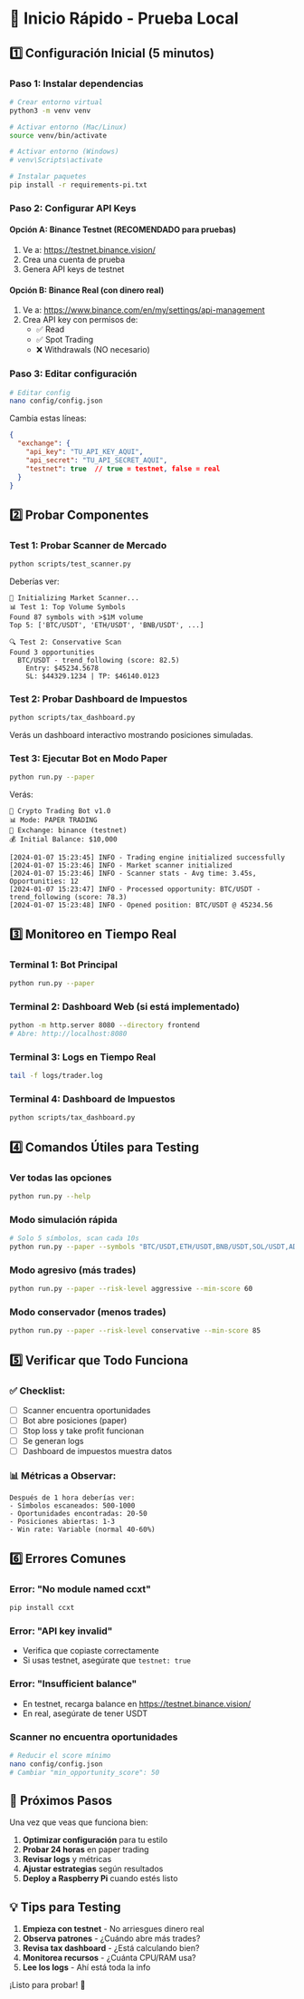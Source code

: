 # 🚀 Inicio Rápido - Prueba Local

## 1️⃣ Configuración Inicial (5 minutos)

### Paso 1: Instalar dependencias
```bash
# Crear entorno virtual
python3 -m venv venv

# Activar entorno (Mac/Linux)
source venv/bin/activate

# Activar entorno (Windows)
# venv\Scripts\activate

# Instalar paquetes
pip install -r requirements-pi.txt
```

### Paso 2: Configurar API Keys

#### Opción A: Binance Testnet (RECOMENDADO para pruebas)
1. Ve a: https://testnet.binance.vision/
2. Crea una cuenta de prueba
3. Genera API keys de testnet

#### Opción B: Binance Real (con dinero real)
1. Ve a: https://www.binance.com/en/my/settings/api-management
2. Crea API key con permisos de:
   - ✅ Read
   - ✅ Spot Trading
   - ❌ Withdrawals (NO necesario)

### Paso 3: Editar configuración
```bash
# Editar config
nano config/config.json
```

Cambia estas líneas:
```json
{
  "exchange": {
    "api_key": "TU_API_KEY_AQUI",
    "api_secret": "TU_API_SECRET_AQUI",
    "testnet": true  // true = testnet, false = real
  }
}
```

## 2️⃣ Probar Componentes

### Test 1: Probar Scanner de Mercado
```bash
python scripts/test_scanner.py
```

Deberías ver:
```
🚀 Initializing Market Scanner...
📊 Test 1: Top Volume Symbols
Found 87 symbols with >$1M volume
Top 5: ['BTC/USDT', 'ETH/USDT', 'BNB/USDT', ...]

🔍 Test 2: Conservative Scan
Found 3 opportunities
  BTC/USDT - trend_following (score: 82.5)
    Entry: $45234.5678
    SL: $44329.1234 | TP: $46140.0123
```

### Test 2: Probar Dashboard de Impuestos
```bash
python scripts/tax_dashboard.py
```

Verás un dashboard interactivo mostrando posiciones simuladas.

### Test 3: Ejecutar Bot en Modo Paper
```bash
python run.py --paper
```

Verás:
```
🤖 Crypto Trading Bot v1.0
📊 Mode: PAPER TRADING
🔌 Exchange: binance (testnet)
💰 Initial Balance: $10,000

[2024-01-07 15:23:45] INFO - Trading engine initialized successfully
[2024-01-07 15:23:46] INFO - Market scanner initialized
[2024-01-07 15:23:46] INFO - Scanner stats - Avg time: 3.45s, Opportunities: 12
[2024-01-07 15:23:47] INFO - Processed opportunity: BTC/USDT - trend_following (score: 78.3)
[2024-01-07 15:23:48] INFO - Opened position: BTC/USDT @ 45234.56
```

## 3️⃣ Monitoreo en Tiempo Real

### Terminal 1: Bot Principal
```bash
python run.py --paper
```

### Terminal 2: Dashboard Web (si está implementado)
```bash
python -m http.server 8080 --directory frontend
# Abre: http://localhost:8080
```

### Terminal 3: Logs en Tiempo Real
```bash
tail -f logs/trader.log
```

### Terminal 4: Dashboard de Impuestos
```bash
python scripts/tax_dashboard.py
```

## 4️⃣ Comandos Útiles para Testing

### Ver todas las opciones
```bash
python run.py --help
```

### Modo simulación rápida
```bash
# Solo 5 símbolos, scan cada 10s
python run.py --paper --symbols "BTC/USDT,ETH/USDT,BNB/USDT,SOL/USDT,ADA/USDT" --scan-interval 10
```

### Modo agresivo (más trades)
```bash
python run.py --paper --risk-level aggressive --min-score 60
```

### Modo conservador (menos trades)
```bash
python run.py --paper --risk-level conservative --min-score 85
```

## 5️⃣ Verificar que Todo Funciona

### ✅ Checklist:
- [ ] Scanner encuentra oportunidades
- [ ] Bot abre posiciones (paper)
- [ ] Stop loss y take profit funcionan
- [ ] Se generan logs
- [ ] Dashboard de impuestos muestra datos

### 📊 Métricas a Observar:
```
Después de 1 hora deberías ver:
- Símbolos escaneados: 500-1000
- Oportunidades encontradas: 20-50
- Posiciones abiertas: 1-3
- Win rate: Variable (normal 40-60%)
```

## 6️⃣ Errores Comunes

### Error: "No module named ccxt"
```bash
pip install ccxt
```

### Error: "API key invalid"
- Verifica que copiaste correctamente
- Si usas testnet, asegúrate que `testnet: true`

### Error: "Insufficient balance"
- En testnet, recarga balance en https://testnet.binance.vision/
- En real, asegúrate de tener USDT

### Scanner no encuentra oportunidades
```bash
# Reducir el score mínimo
nano config/config.json
# Cambiar "min_opportunity_score": 50
```

## 🎯 Próximos Pasos

Una vez que veas que funciona bien:

1. **Optimizar configuración** para tu estilo
2. **Probar 24 horas** en paper trading
3. **Revisar logs** y métricas
4. **Ajustar estrategias** según resultados
5. **Deploy a Raspberry Pi** cuando estés listo

## 💡 Tips para Testing

1. **Empieza con testnet** - No arriesgues dinero real
2. **Observa patrones** - ¿Cuándo abre más trades?
3. **Revisa tax dashboard** - ¿Está calculando bien?
4. **Monitorea recursos** - ¿Cuánta CPU/RAM usa?
5. **Lee los logs** - Ahí está toda la info

¡Listo para probar! 🚀